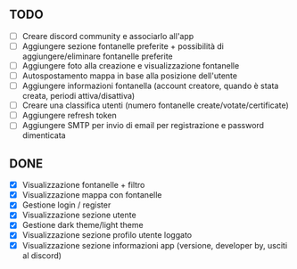 ## TODO

- [ ] Creare discord community e associarlo all'app
- [ ] Aggiungere sezione fontanelle preferite + possibilità di aggiungere/eliminare fontanelle preferite
- [ ] Aggiungere foto alla creazione e visualizzazione fontanelle
- [ ] Autospostamento mappa in base alla posizione dell'utente
- [ ] Aggiungere informazioni fontanella (account creatore, quando è stata creata, periodi attiva/disattiva)
- [ ] Creare una classifica utenti (numero fontanelle create/votate/certificate)
- [ ] Aggiungere refresh token
- [ ] Aggiungere SMTP per invio di email per registrazione e password dimenticata

## DONE

- [x] Visualizzazione fontanelle + filtro
- [x] Visualizzazione mappa con fontanelle
- [x] Gestione login / register
- [x] Visualizzazione sezione utente
- [x] Gestione dark theme/light theme
- [x] Visualizzazione sezione profilo utente loggato
- [x] Visualizzazione sezione informazioni app (versione, developer by, usciti al discord)
